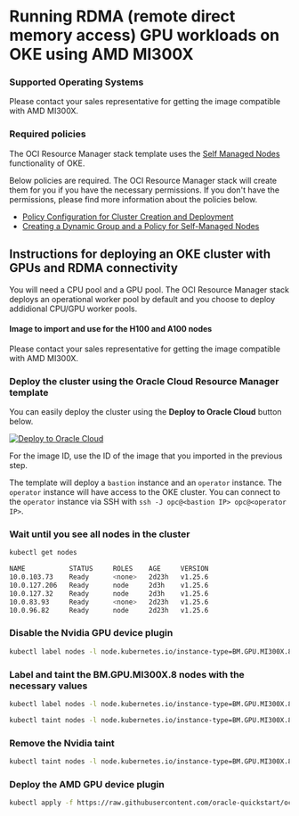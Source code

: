 # Running RDMA (remote direct memory access) GPU workloads on OKE using AMD MI300X

### Supported Operating Systems
Please contact your sales representative for getting the image compatible with AMD MI300X.

### Required policies
The OCI Resource Manager stack template uses the [Self Managed Nodes](https://docs.oracle.com/en-us/iaas/Content/ContEng/Tasks/contengworkingwithselfmanagednodes.htm) functionality of OKE.

Below policies are required. The OCI Resource Manager stack will create them for you if you have the necessary permissions. If you don't have the permissions, please find more information about the policies below.

- [Policy Configuration for Cluster Creation and Deployment](https://docs.oracle.com/en-us/iaas/Content/ContEng/Concepts/contengpolicyconfig.htm)
- [Creating a Dynamic Group and a Policy for Self-Managed Nodes](https://docs.oracle.com/en-us/iaas/Content/ContEng/Tasks/contengdynamicgrouppolicyforselfmanagednodes.htm)

## Instructions for deploying an OKE cluster with GPUs and RDMA connectivity
You will need a CPU pool and a GPU pool. The OCI Resource Manager stack deploys an operational worker pool by default and you choose to deploy addidional CPU/GPU worker pools.

#### Image to import and use for the H100 and A100 nodes
Please contact your sales representative for getting the image compatible with AMD MI300X.

### Deploy the cluster using the Oracle Cloud Resource Manager template
You can easily deploy the cluster using the **Deploy to Oracle Cloud** button below.

[![Deploy to Oracle Cloud](https://oci-resourcemanager-plugin.plugins.oci.oraclecloud.com/latest/deploy-to-oracle-cloud.svg)](https://cloud.oracle.com/resourcemanager/stacks/create?zipUrl=https://github.com/oracle-quickstart/oci-hpc-oke/releases/download/v24.7.1/oke-rdma-quickstart-v24.7.1.zip)

For the image ID, use the ID of the image that you imported in the previous step.

The template will deploy a `bastion` instance and an `operator` instance. The `operator` instance will have access to the OKE cluster. You can connect to the `operator` instance via SSH with `ssh -J opc@<bastion IP> opc@<operator IP>`.

### Wait until you see all nodes in the cluster

```sh
kubectl get nodes

NAME           STATUS     ROLES    AGE     VERSION
10.0.103.73    Ready      <none>   2d23h   v1.25.6
10.0.127.206   Ready      node     2d3h    v1.25.6
10.0.127.32    Ready      node     2d3h    v1.25.6
10.0.83.93     Ready      <none>   2d23h   v1.25.6
10.0.96.82     Ready      node     2d23h   v1.25.6
```

### Disable the Nvidia GPU device plugin

```sh
kubectl label nodes -l node.kubernetes.io/instance-type=BM.GPU.MI300X.8 oci.oraclecloud.com/disable-gpu-device-plugin=true
```

### Label and taint the BM.GPU.MI300X.8 nodes with the necessary values

```sh
kubectl label nodes -l node.kubernetes.io/instance-type=BM.GPU.MI300X.8 amd.com/gpu=true
```

```sh
kubectl taint nodes -l node.kubernetes.io/instance-type=BM.GPU.MI300X.8 amd.com/gpu=present:NoSchedule
```
### Remove the Nvidia taint

```sh
kubectl taint nodes -l node.kubernetes.io/instance-type=BM.GPU.MI300X.8 nvidia.com/gpu=present:NoSchedule-
```

### Deploy the AMD GPU device plugin
```sh
kubectl apply -f https://raw.githubusercontent.com/oracle-quickstart/oci-hpc-oke/mi300x/manifests/ds-amdgpu-deviceplugin.yaml
